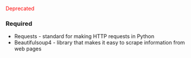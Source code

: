 <span style="color: red;">Deprecated</span>

### Required
* Requests - standard for making HTTP requests in Python
* Beautifulsoup4 - library that makes it easy to scrape information from web pages

